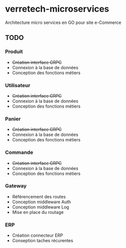 # verretech-microservices
Architecture micro services en GO pour site e-Commerce

## TODO
### Produit
* ~~Création interface GRPC~~
* Connexion à la base de données
* Conception des fonctions métiers
### Utilisateur
* ~~Création interface GRPC~~
* Connexion à la base de données
* Conception des fonctions métiers
### Panier
* ~~Création interface GRPC~~
* Connexion à la base de données
* Conception des fonctions métiers
### Commande
* ~~Création interface GRPC~~
* Connexion à la base de données
* Conception des fonctions métiers
### Gateway
* Référencement des routes
* Conception middleware Auth
* Conception middleware Log
* Mise en place du routage
### ERP
* Création connecteur ERP
* Conseption taches récurentes